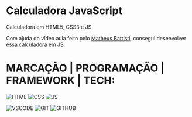 # Calculadora JavaScript
Calculadora em HTML5, CSS3 e JS. 

Com ajuda do vídeo aula feito pelo [Matheus Battisti](https://www.youtube.com/watch?v=KCfaPZ2t2yA), consegui desenvolver essa calculadora em JS.

# MARCAÇÃO | PROGRAMAÇÃO | FRAMEWORK | TECH:
 
![HTML](https://i.ibb.co/41fmmJj/html.png)
![CSS](https://i.ibb.co/7twStGd/css.png)
![JS](https://i.ibb.co/b1f2MYy/javascript.png)

![VSCODE](https://i.ibb.co/chpZmKJ/vccode2.png)
![GIT](https://i.ibb.co/cNJmzHT/Git-Icon-1788-C.png)
![GITHUB](https://i.ibb.co/7WfKFyM/github2.png)
